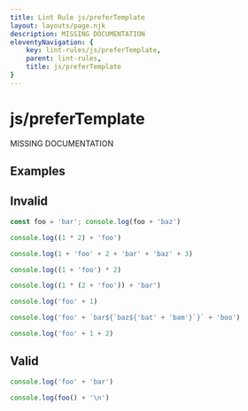 ```yaml
---
title: Lint Rule js/preferTemplate
layout: layouts/page.njk
description: MISSING DOCUMENTATION
eleventyNavigation: {
	key: lint-rules/js/preferTemplate,
	parent: lint-rules,
	title: js/preferTemplate
}
---
```


# js/preferTemplate

MISSING DOCUMENTATION

<!-- EVERYTHING BELOW IS AUTOGENERATED. SEE SCRIPTS FOLDER FOR UPDATE SCRIPTS -->


## Examples
## Invalid
```typescript
const foo = 'bar'; console.log(foo + 'baz')
```
```typescript
console.log((1 * 2) + 'foo')
```
```typescript
console.log(1 + 'foo' + 2 + 'bar' + 'baz' + 3)
```
```typescript
console.log((1 + 'foo') * 2)
```
```typescript
console.log((1 * (2 + 'foo')) + 'bar')
```
```typescript
console.log('foo' + 1)
```
```typescript
console.log('foo' + `bar${`baz${'bat' + 'bam'}`}` + 'boo')
```
```typescript
console.log('foo' + 1 + 2)
```
## Valid
```typescript
console.log('foo' + 'bar')
```
```typescript
console.log(foo() + '\n')
```

